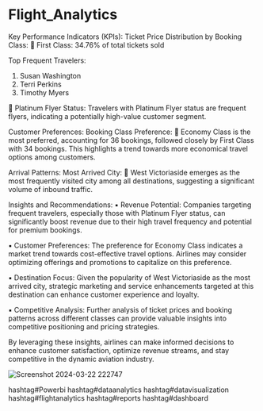 # Flight_Analytics

Key Performance Indicators (KPIs):
Ticket Price Distribution by Booking Class:
🔸 First Class: 34.76% of total tickets sold

Top Frequent Travelers:
1) Susan Washington
2) Terri Perkins
3) Timothy Myers

🔹 Platinum Flyer Status:
Travelers with Platinum Flyer status are frequent flyers, indicating a potentially high-value customer segment.

Customer Preferences:
Booking Class Preference:
🔹 Economy Class is the most preferred, accounting for 36 bookings, followed closely by First Class with 34 bookings. This highlights a trend towards more economical travel options among customers.

Arrival Patterns:
Most Arrived City:
🔹 West Victoriaside emerges as the most frequently visited city among all destinations, suggesting a significant volume of inbound traffic.

Insights and Recommendations:
▪ Revenue Potential: Companies targeting frequent travelers, especially those with Platinum Flyer status, can significantly boost revenue due to their high travel frequency and potential for premium bookings.

▪ Customer Preferences: The preference for Economy Class indicates a market trend towards cost-effective travel options. Airlines may consider optimizing offerings and promotions to capitalize on this preference.

▪ Destination Focus: Given the popularity of West Victoriaside as the most arrived city, strategic marketing and service enhancements targeted at this destination can enhance customer experience and loyalty.

▪ Competitive Analysis: Further analysis of ticket prices and booking patterns across different classes can provide valuable insights into competitive positioning and pricing strategies.

By leveraging these insights, airlines can make informed decisions to enhance customer satisfaction, optimize revenue streams, and stay competitive in the dynamic aviation industry.

![Screenshot 2024-03-22 222747](https://github.com/Max030711/Flight_Analytics/assets/141894473/037a3184-c1a6-49a4-ab9d-60e19e6e83b5)

hashtag#Powerbi hashtag#dataanalytics hashtag#datavisualization hashtag#flightanalytics hashtag#reports hashtag#dashboard

